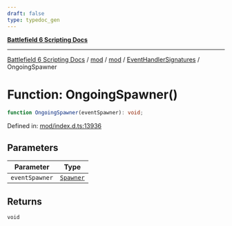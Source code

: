 ```yaml
---
draft: false
type: typedoc_gen
---
```


[**Battlefield 6 Scripting Docs**](../../../../_index.md)

***

[Battlefield 6 Scripting Docs](../../../../_index.md) / [mod](../../../_index.md) / [mod](../../_index.md) / [EventHandlerSignatures](../_index.md) / OngoingSpawner

# Function: OngoingSpawner()

```ts
function OngoingSpawner(eventSpawner): void;
```

Defined in: [mod/index.d.ts:13936](https://github.com/battlefield-portal-community/portal-docs/blob/6d87e21c5922a3efb03c634dbe98e5fe6e797672/generators/santiago/mod/index.d.ts#L13936)

## Parameters

| Parameter | Type |
| ------ | ------ |
| `eventSpawner` | [`Spawner`](../../Spawner/_index.md) |

## Returns

`void`
